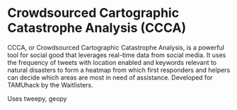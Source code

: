 # Crowdsourced Cartographic Catastrophe Analysis (CCCA)

CCCA, or Crowdsourced Cartographic Catastrophe Analysis, is a powerful tool for social good that leverages real-time data from social media. It uses the frequency of tweets with location enabled and keywords relevant to natural disasters to form a heatmap from which first responders and helpers can decide which areas are most in need of assistance. Developed for TAMUhack by the Waitlisters.

Uses tweepy, geopy
